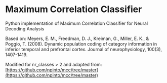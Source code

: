 # Maximum Correlation Classifier
Python implementation of Maximum Correlation Classifier for Neural Decoding Analysis 

Based on:
Meyers, E. M., Freedman, D. J., Kreiman, G., Miller, E. K., & Poggio, T. (2008). Dynamic population coding of category information in inferior temporal and prefrontal cortex. Journal of neurophysiology, 100(3), 1407-1419.

Modified for nr_classes > 2 and adapted from:
[https://github.com/npinto/mcc/tree/master](https://github.com/npinto/mcc/tree/master)
